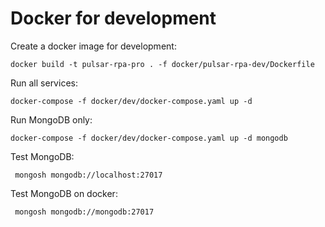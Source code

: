 # Docker for development

Create a docker image for development:

```shell
docker build -t pulsar-rpa-pro . -f docker/pulsar-rpa-dev/Dockerfile
```

Run all services:

```shell
docker-compose -f docker/dev/docker-compose.yaml up -d
```

Run MongoDB only:

```shell
docker-compose -f docker/dev/docker-compose.yaml up -d mongodb
```

Test MongoDB:

```shell
 mongosh mongodb://localhost:27017
```

Test MongoDB on docker:

```shell
 mongosh mongodb://mongodb:27017
```
